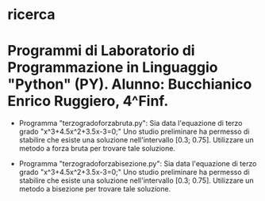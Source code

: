 
# ricerca

# Programmi di Laboratorio di Programmazione in Linguaggio "Python" (PY). Alunno: Bucchianico Enrico Ruggiero, 4^Finf.


 - Programma "terzogradoforzabruta.py": Sia data l'equazione di terzo grado "x^3+4.5x^2+3.5x-3=0;"
	Uno studio preliminare ha permesso di stabilire che esiste una soluzione nell'intervallo [0.3; 0.75]. Utilizzare un metodo a forza bruta per trovare tale soluzione.

 - Programma "terzogradoforzabisezione.py": Sia data l'equazione di terzo grado "x^3+4.5x^2+3.5x-3=0;"
	Uno studio preliminare ha permesso di stabilire che esiste una soluzione nell'intervallo [0.3; 0.75]. Utilizzare un metodo a bisezione per trovare tale soluzione.